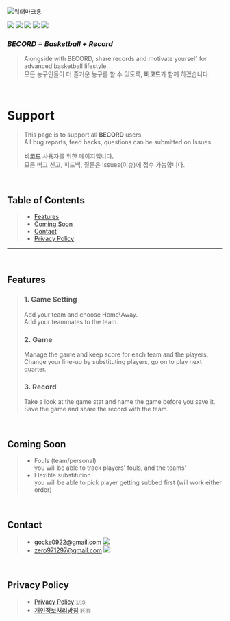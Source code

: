 ![워터마크용](https://user-images.githubusercontent.com/52590935/61990550-8fb64b00-b07d-11e9-97db-d59b6dcecef2.png)  

<img src="https://img.shields.io/badge/Build-Pass-yellowgreen"> <img src="https://img.shields.io/badge/Version-v1.0.0-brightgreen">  <img src="https://img.shields.io/badge/Sports-Basketball-red"> <img src="https://img.shields.io/badge/Sort-Utility-blue">  <img src="https://img.shields.io/badge/Developer-HET-lightgrey">  

### _**BECORD = Basketball + Record**_  
> Alongside with BECORD, share records and motivate yourself for advanced basketball lifestyle.  
> 모든 농구인들이 더 즐거운 농구를 할 수 있도록, **비코드**가 함께 하겠습니다.  

&nbsp;
# **Support**  
> This page is to support all **BECORD** users.  
> All bug reports, feed backs, questions can be submitted on Issues.  
> 
> **비코드** 사용자를 위한 페이지입니다.  
> 모든 버그 신고, 피드백, 질문은 Issues(이슈)에 접수 가능합니다.  

&nbsp;
## **Table of Contents**  
> - [Features](#features) 
> - [Coming Soon](#comingsoon)  
> - [Contact](#contact)  
> - [Privacy Policy](#privacypolicy) 

- - - 
&nbsp;
<a name="features"></a>
## **Features**  

> ### **1. Game Setting**
> Add your team and choose Home\Away.  
> Add your teammates to the team.
>  
> ### **2. Game**
> Manage the game and keep score for each team and the players.  
> Change your line-up by substituting players, go on to play next quarter.  
>  
> ### **3. Record**
> Take a look at the game stat and name the game before you save it.  
> Save the game and share the record with the team.  

&nbsp;
<a name="comingsoon"></a>
## **Coming Soon**  
> - Fouls (team/personal)   
> you will be able to track players' fouls, and the teams'
> - Flexible substitution  
> you will be able to pick player getting subbed first (will work either order)

&nbsp;
<a name="contact"></a>
## **Contact**  
> - gocks0922@gmail.com  <img src="https://img.shields.io/badge/BECORD-Developer-lightgrey">  
> - zero971297@gmail.com  <img src="https://img.shields.io/badge/BECORD-Administrator-yellow">

&nbsp;
<a name="privacypolicy"></a>
## **Privacy Policy**  
> - [Privacy Policy](https://github.com/zero9712/BecordSupport/blob/master/BecordPrivacyPolicyUS) 🇺🇸  
> - [개인정보처리방침](https://github.com/zero9712/BecordSupport/blob/master/BecordPrivacyPolicyKR) 🇰🇷  
